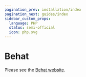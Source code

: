 ```yaml
---
pagination_prev: installation/index
pagination_next: guides/index
sidebar_custom_props:
  language: PHP
  status: semi-official
  icon: php.svg
---
```


# Behat

Please see the [Behat website](https://behat.org/).

